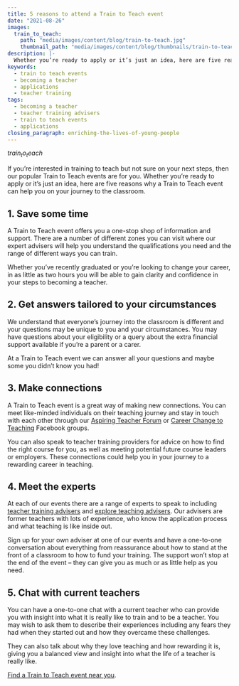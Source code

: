 ```yaml
---
title: 5 reasons to attend a Train to Teach event
date: "2021-08-26"
images:
  train_to_teach:
    path: "media/images/content/blog/train-to-teach.jpg"
    thumbnail_path: "media/images/content/blog/thumbnails/train-to-teach.jpg"
description: |-
  Whether you’re ready to apply or it’s just an idea, here are five reasons why a Train to Teach event can help you on your journey to the classroom.
keywords:
  - train to teach events
  - becoming a teacher
  - applications
  - teacher training
tags:
  - becoming a teacher
  - teacher training advisers
  - train to teach events
  - applications
closing_paragraph: enriching-the-lives-of-young-people
---
```


$train_to_teach$

If you’re interested in training to teach but not sure on your next steps, then our popular Train to Teach events are for you. Whether you’re ready to apply or it’s just an idea, here are five reasons why a Train to Teach event can help you on your journey to the classroom.

## 1. Save some time

A Train to Teach event offers you a one-stop shop of information and support.  There are a number of different zones you can visit where our expert advisers will help you understand the qualifications you need and the range of different ways you can train.  

Whether you’ve recently graduated or you’re looking to change your career, in as little as two hours you will be able to gain clarity and confidence in your steps to becoming a teacher.

## 2. Get answers tailored to your circumstances

We understand that everyone’s journey into the classroom is different and your questions may be unique to you and your circumstances. You may have questions about your eligibility or a query about the extra financial support available if you’re a parent or a carer. 

At a Train to Teach event we can answer all your questions and maybe some you didn’t know you had!  

## 3. Make connections

A Train to Teach event is a great way of making new connections. You can meet like-minded individuals on their teaching journey and stay in touch with each other through our [Aspiring Teacher Forum](https://www.facebook.com/groups/1357146377672255) or [Career Change to Teaching](https://www.facebook.com/groups/CareerChangetoTeaching) Facebook groups. 

You can also speak to teacher training providers for advice on how to find the right course for you, as well as meeting potential future course leaders or employers. These connections could help you in your journey to a rewarding career in teaching.

## 4. Meet the experts

At each of our events there are a range of experts to speak to including [teacher training advisers](/teacher-training-advisers) and [explore teaching advisers](/explore-teaching-advisers). Our advisers are former teachers with lots of experience, who know the application process and what teaching is like inside out. 

Sign up for your own adviser at one of our events and have a one-to-one conversation about everything from reassurance about how to stand at the front of a classroom to how to fund your training. The support won’t stop at the end of the event – they can give you as much or as little help as you need.

## 5. Chat with current teachers

You can have a one-to-one chat with a current teacher who can provide you with insight into what it is really like to train and to be a teacher. You may wish to ask them to describe their experiences including any fears they had when they started out and how they overcame these challenges. 

They can also talk about why they love teaching and how rewarding it is, giving you a balanced view and insight into what the life of a teacher is really like.

[Find a Train to Teach event near you](/events/about-train-to-teach-events).
